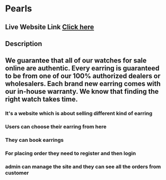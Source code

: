 # Pearls

## Live Website Link [Click here]()

## Description

## We guarantee that all of our watches for sale online are authentic. Every earring is guaranteed to be from one of our 100% authorized dealers or wholesalers. Each brand new earring comes with our in-house warranty. We know that finding the right watch takes time.

### It's a website which is about selling different kind of earring

### Users can choose their earring from here

### They can book earrings

### For placing order they need to register and then login

### admin can manage the site and they can see all the orders from customer
